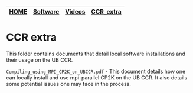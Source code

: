 | [HOME](README.md) |  [Software](Software.md)   |    [Videos](Videos.md)              |        [CCR_extra](CCR_extra)       |
| -------- | ----------------------------------- | ----------------------------------- | ----------------------------------- |

# CCR extra
This folder contains documents that detail local software installations and their usage on the UB CCR.

`Compiling_using_MPI_CP2K_on_UBCCR.pdf` - This document details how one can locally install and use mpi-parallel CP2K on the UB CCR. It also details some potential issues one may face in the process.    

